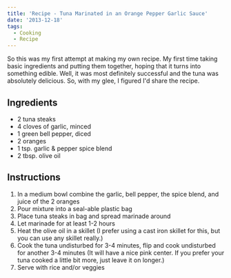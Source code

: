 ```yaml
---
title: 'Recipe - Tuna Marinated in an Orange Pepper Garlic Sauce'
date: '2013-12-18'
tags:
  - Cooking
  - Recipe
---
```


So this was my first attempt at making my own recipe. My first time taking basic ingredients and putting them together, hoping that it turns into something edible. Well, it was most definitely successful and the tuna was absolutely delicious. So, with my glee, I figured I'd share the recipe.
<!-- excerpt -->

## Ingredients

-   2 tuna steaks
-   4 cloves of garlic, minced
-   1 green bell pepper, diced
-   2 oranges
-   1 tsp. garlic & pepper spice blend
-   2 tbsp. olive oil

## Instructions

1. In a medium bowl combine the garlic, bell pepper, the spice blend, and juice of the 2 oranges
2. Pour mixture into a seal-able plastic bag
3. Place tuna steaks in bag and spread marinade around
4. Let marinade for at least 1-2 hours
5. Heat the olive oil in a skillet (I prefer using a cast iron skillet for this, but you can use any skillet really.)
6. Cook the tuna undisturbed for 3-4 minutes, flip and cook undisturbed for another 3-4 minutes (It will have a nice pink center. If you prefer your tuna cooked a little bit more, just leave it on longer.)
7. Serve with rice and/or veggies
